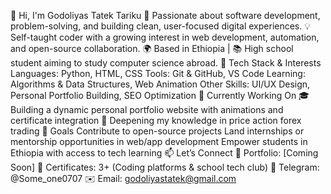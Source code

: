 👋 Hi, I'm Godoliyas Tatek Tariku
🚀 Passionate about software development, problem-solving, and building clean, user-focused digital experiences.
💡 Self-taught coder with a growing interest in web development, automation, and open-source collaboration.
🌍 Based in Ethiopia | 📚 High school student aiming to study computer science abroad.
🔧 Tech Stack & Interests
Languages: Python, HTML, CSS
Tools: Git & GitHub, VS Code
Learning: Algorithms & Data Structures, Web Animation
Other Skills: UI/UX Design, Personal Portfolio Building, SEO Optimization
🌱 Currently Working On
🎓 Building a dynamic personal portfolio website with animations and certificate integration
🧠 Deepening my knowledge in price action forex trading
📌 Goals
Contribute to open-source projects
Land internships or mentorship opportunities in web/app development
Empower students in Ethiopia with access to tech learning
📫 Let’s Connect
💼 Portfolio: [Coming Soon]
🧾 Certificates: 3+ (Coding platforms & school tech club)
📩 Telegram: @Some_one0707
✉️ Email: godoliyastatek@gmail.com
